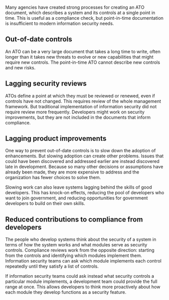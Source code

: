 Many agencies have created strong processes for creating an ATO document, which describes a system and its controls at a single point in time. This is useful as a compliance check, but point-in-time documentation is insufficient to modern information security needs.

## Out-of-date controls

An ATO can be a very large document that takes a long time to write, often longer than it takes new threats to evolve or new capabilities that might require new controls. The point-in-time ATO cannot describe new controls and new risks.

## Lagging security reviews

ATOs define a point at which they must be reviewed or renewed, even if controls have not changed. This requires review of the whole management framework. But traditional implementation of information security did not require review more frequently. Developers might work on security improvements, but they are not included in the documents that inform compliance.

## Lagging product improvements

One way to prevent out-of-date controls is to slow down the adoption of enhancements. But slowing adoption can create other problems. Issues that could have been discovered and addressed earlier are instead discovered late in development. Because so many other decisions or assumptions have already been made, they are more expensive to address and the organization has fewer choices to solve them.

Slowing work can also leave systems lagging behind the skills of good developers. This has knock-on effects, reducing the pool of developers who want to join government, and reducing opportunities for government developers to build on their own skills.

## Reduced contributions to compliance from developers

The people who develop systems think about the security of a system in terms of how the system works and what modules serve as security controls. Compliance reviews work from the opposite direction: starting from the controls and identifying which modules implement them. Information security teams can ask which module implements each control repeatedly until they satisfy a list of controls.

If information security teams could ask instead what security controls a particular module implements, a development team could provide the full range at once. This allows developers to think more proactively about how each module they develop functions as a security feature.
